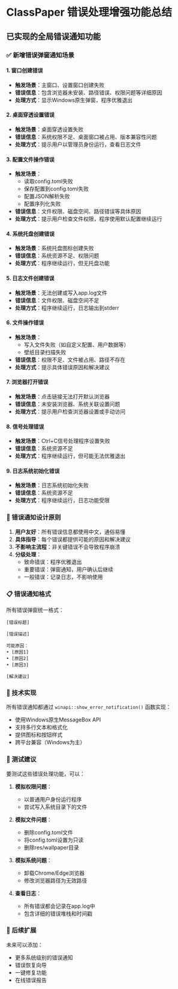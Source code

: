 # ClassPaper 错误处理增强功能总结

## 已实现的全局错误通知功能

### ✅ 新增错误弹窗通知场景

#### 1. 窗口创建错误
- **触发场景**：主窗口、设置窗口创建失败
- **错误信息**：包含浏览器未安装、路径错误、权限问题等详细原因
- **处理方式**：显示Windows原生弹窗，程序优雅退出

#### 2. 桌面穿透设置错误
- **触发场景**：桌面穿透设置失败
- **错误信息**：系统权限不足、桌面窗口被占用、版本兼容性问题
- **处理方式**：提示用户以管理员身份运行，查看日志文件

#### 3. 配置文件操作错误
- **触发场景**：
  - 读取config.toml失败
  - 保存配置到config.toml失败
  - 配置JSON解析失败
  - 配置序列化失败
- **错误信息**：文件权限、磁盘空间、路径错误等具体原因
- **处理方式**：提示用户检查文件权限，程序使用默认配置继续运行

#### 4. 系统托盘创建错误
- **触发场景**：系统托盘图标创建失败
- **错误信息**：系统资源不足、权限问题
- **处理方式**：程序继续运行，但无托盘功能

#### 5. 日志文件创建错误
- **触发场景**：无法创建或写入app.log文件
- **错误信息**：文件权限、磁盘空间不足
- **处理方式**：程序继续运行，日志输出到stderr

#### 6. 文件操作错误
- **触发场景**：
  - 写入文件失败（如自定义配置、用户数据等）
  - 壁纸目录扫描失败
- **错误信息**：权限不足、文件被占用、路径不存在
- **处理方式**：提示具体错误原因和解决建议

#### 7. 浏览器打开错误
- **触发场景**：点击链接无法打开默认浏览器
- **错误信息**：未安装浏览器、系统关联设置问题
- **处理方式**：提示用户检查浏览器设置或手动访问

#### 8. 信号处理错误
- **触发场景**：Ctrl+C信号处理程序设置失败
- **错误信息**：系统资源不足
- **处理方式**：程序继续运行，但可能无法优雅退出

#### 9. 日志系统初始化错误
- **触发场景**：日志系统初始化失败
- **错误信息**：系统资源不足
- **处理方式**：程序继续运行，日志功能受限

### 🎯 错误通知设计原则

1. **用户友好**：所有错误信息都使用中文，通俗易懂
2. **具体指导**：每个错误都提供可能的原因和解决建议
3. **不影响主流程**：非关键错误不会导致程序崩溃
4. **分级处理**：
   - 致命错误：程序优雅退出
   - 重要错误：弹窗通知，用户确认后继续
   - 一般错误：记录日志，不影响使用

### 📋 错误通知格式

所有错误弹窗统一格式：
```
[错误标题]

[错误描述]

可能原因：
• [原因1]
• [原因2]
• [原因3]

[解决建议]
```

### 🔧 技术实现

所有错误通知都通过 `winapi::show_error_notification()` 函数实现：
- 使用Windows原生MessageBox API
- 支持多行文本和格式化
- 提供图标和按钮样式
- 跨平台兼容（Windows为主）

### 📝 测试建议

要测试这些错误处理功能，可以：

1. **模拟权限问题**：
   - 以普通用户身份运行程序
   - 尝试写入系统目录下的文件

2. **模拟文件问题**：
   - 删除config.toml文件
   - 将config.toml设置为只读
   - 删除res/wallpaper目录

3. **模拟系统问题**：
   - 卸载Chrome/Edge浏览器
   - 修改浏览器路径为无效路径

4. **查看日志**：
   - 所有错误都会记录在app.log中
   - 包含详细的错误堆栈和时间戳

### 🔄 后续扩展

未来可以添加：
- 更多系统级别的错误通知
- 错误恢复向导
- 一键修复功能
- 在线错误报告